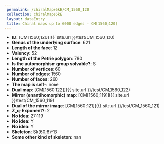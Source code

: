 ```yaml
--- 
 permalink: /chiralMaps6kE/CM_1560_120 
 collection: chiralMaps6kE
 layout: dataEntry
 title: Chiral maps up to 6000 edges - CM[1560;120]
---
```


- **ID**: [CM[1560;120]]({{ site.url }}/test/CM_1560_120)
- **Genus of the underlying surface**: 621
- **Length of the face**: 12
- **Valency**: 52
- **Length of the Petrie polygon**: 780
- **Is the automorphism group solvable?**: S
- **Number of vertices**: 60
- **Number of edges**: 1560
- **Number of faces**: 260
- **The map is self-**: none
- **Dual map**: [CM[1560;122]]({{ site.url }}/test/CM_1560_122)
- **Mirror (enantihomorphic) map**: [CM[1560;119]]({{ site.url }}/test/CM_1560_119)
- **Dual of the mirror image**: [CM[1560;121]]({{ site.url }}/test/CM_1560_121)
- **Z_q-Exponent?**: 2
- **No idea**:  27:119
- **No idea**: Y
- **No idea**: Y
- **Skeleton**: Sk(60;8)^13
- **Some other kind of skeleton**: nan
